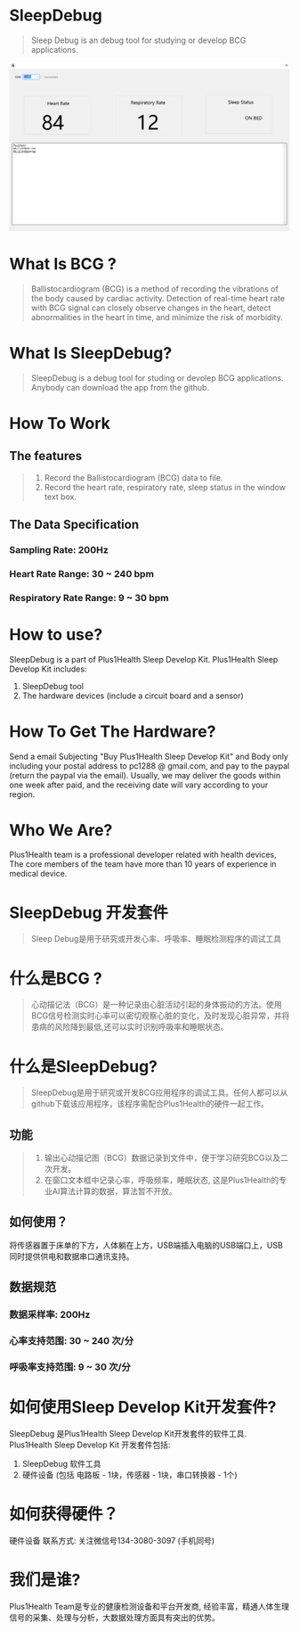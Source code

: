# SleepDebug
> Sleep Debug is an debug tool for studying or develop BCG applications.

![Demo Screen](https://raw.githubusercontent.com/Plus1Health/SleepDebug/main/sleep_recording_screen1.png)

# What Is BCG ?
> Ballistocardiogram (BCG) is a method of recording the vibrations of the body caused by cardiac activity. Detection of real-time heart rate with BCG signal can closely observe changes in the heart, detect abnormalities in the heart in time, and minimize the risk of morbidity.

# What Is SleepDebug?
> SleepDebug is a debug tool for studing or devolep BCG applications. Anybody can download the app from the github.

# How To Work
> 

## The features
> 1. Record the Ballistocardiogram (BCG) data to file.
> 2. Record the heart rate, respiratory rate, sleep status in the window text box.

## The Data Specification
### Sampling Rate: 200Hz
### Heart Rate Range: 30 ~ 240 bpm
### Respiratory Rate Range: 9 ~ 30 bpm

# How to use?
SleepDebug is a part of Plus1Health Sleep Develop Kit.
Plus1Health Sleep Develop Kit includes:
1. SleepDebug tool
2. The hardware devices (include a circuit board and a sensor)

# How To Get The Hardware?
Send a email Subjecting "Buy Plus1Health Sleep Develop Kit" and Body only including your postal address to pc1288 @ gmail.com, and pay to the paypal (return the paypal via the email). 
Usually, we may deliver the goods within one week after paid, and the receiving date will vary according to your region.

# Who We Are?
Plus1Health team is a professional developer related with health devices, The core members of the team have more than 10 years of experience in medical device.

#
#

# SleepDebug 开发套件
> Sleep Debug是用于研究或开发心率、呼吸率、睡眠检测程序的调试工具

# 什么是BCG ?
> 心动描记法（BCG）是一种记录由心脏活动引起的身体振动的方法。使用BCG信号检测实时心率可以密切观察心脏的变化，及时发现心脏异常，并将患病的风险降到最低,还可以实时识别呼吸率和睡眠状态。

# 什么是SleepDebug?
>  SleepDebug是用于研究或开发BCG应用程序的调试工具。任何人都可以从github下载该应用程序，该程序需配合Plus1Health的硬件一起工作。

## 功能
> 1. 输出心动描记图（BCG）数据记录到文件中，便于学习研究BCG以及二次开发。
> 2. 在窗口文本框中记录心率，呼吸频率，睡眠状态, 这是Plus1Health的专业AI算法计算的数据，算法暂不开放。

## 如何使用？
将传感器置于床单的下方，人体躺在上方，USB端插入电脑的USB端口上，USB同时提供供电和数据串口通讯支持。

## 数据规范

### 数据采样率: 200Hz
### 心率支持范围: 30 ~ 240 次/分
### 呼吸率支持范围: 9 ~ 30 次/分

# 如何使用Sleep Develop Kit开发套件?
SleepDebug 是Plus1Health Sleep Develop Kit开发套件的软件工具.
Plus1Health Sleep Develop Kit 开发套件包括:
1. SleepDebug 软件工具 
2. 硬件设备 (包括 电路板 - 1块，传感器 - 1块，串口转换器 - 1个)

# 如何获得硬件？
硬件设备  联系方式: 关注微信号134-3080-3097 (手机同号) 

# 我们是谁?
Plus1Health Team是专业的健康检测设备和平台开发商, 经验丰富，精通人体生理信号的采集、处理与分析，大数据处理方面具有突出的优势。


